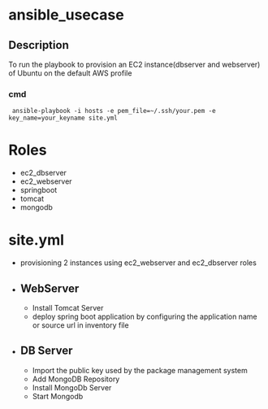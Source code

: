 # ansible_usecase

## Description
  To run the playbook to provision an EC2 instance(dbserver and webserver) of Ubuntu on the default AWS profile
  
### cmd
     ansible-playbook -i hosts -e pem_file=~/.ssh/your.pem -e key_name=your_keyname site.yml
# Roles
  * ec2_dbserver
  * ec2_webserver
  * springboot
  * tomcat
  * mongodb  
  
# site.yml

  * provisioning 2 instances using ec2_webserver and ec2_dbserver roles
  * ## WebServer
    * Install Tomcat Server
    * deploy spring boot application by configuring the application name or source url in inventory file 
  * ## DB Server
    * Import the public key used by the package management system
    * Add MongoDB Repository 
    * Install MongoDb Server
    * Start Mongodb 


